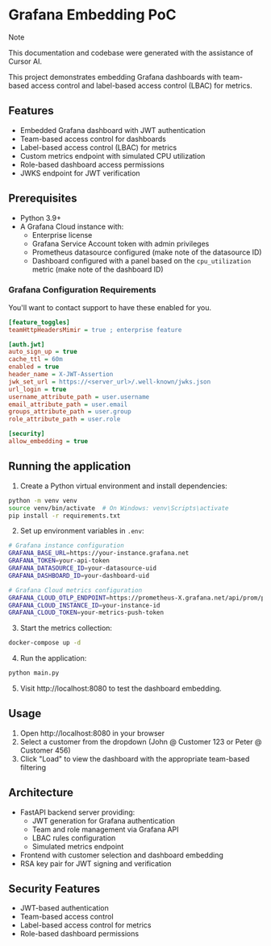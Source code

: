 # Grafana Embedding PoC

> [!NOTE]  
> This documentation and codebase were generated with the assistance of Cursor AI.

This project demonstrates embedding Grafana dashboards with team-based access control and label-based access control (LBAC) for metrics.

## Features

- Embedded Grafana dashboard with JWT authentication
- Team-based access control for dashboards
- Label-based access control (LBAC) for metrics
- Custom metrics endpoint with simulated CPU utilization
- Role-based dashboard access permissions
- JWKS endpoint for JWT verification

## Prerequisites

- Python 3.9+
- A Grafana Cloud instance with:
  - Enterprise license
  - Grafana Service Account token with admin privileges
  - Prometheus datasource configured (make note of the datasource ID)
  - Dashboard configured with a panel based on the `cpu_utilization` metric (make note of the dashboard ID)

### Grafana Configuration Requirements

You'll want to contact support to have these enabled for you.

```ini
[feature_toggles]
teamHttpHeadersMimir = true ; enterprise feature

[auth.jwt]
auto_sign_up = true
cache_ttl = 60m
enabled = true
header_name = X-JWT-Assertion
jwk_set_url = https://<server_url>/.well-known/jwks.json
url_login = true
username_attribute_path = user.username
email_attribute_path = user.email
groups_attribute_path = user.group
role_attribute_path = user.role

[security]
allow_embedding = true
```

## Running the application

1. Create a Python virtual environment and install dependencies:
```bash
python -m venv venv
source venv/bin/activate  # On Windows: venv\Scripts\activate
pip install -r requirements.txt
```

2. Set up environment variables in `.env`:
```bash
# Grafana instance configuration
GRAFANA_BASE_URL=https://your-instance.grafana.net
GRAFANA_TOKEN=your-api-token
GRAFANA_DATASOURCE_ID=your-datasource-uid
GRAFANA_DASHBOARD_ID=your-dashboard-uid

# Grafana Cloud metrics configuration
GRAFANA_CLOUD_OTLP_ENDPOINT=https://prometheus-X.grafana.net/api/prom/push
GRAFANA_CLOUD_INSTANCE_ID=your-instance-id
GRAFANA_CLOUD_TOKEN=your-metrics-push-token
```

3. Start the metrics collection:
```bash
docker-compose up -d
```

4. Run the application:
```bash
python main.py
```

5. Visit http://localhost:8080 to test the dashboard embedding.

## Usage

1. Open http://localhost:8080 in your browser
2. Select a customer from the dropdown (John @ Customer 123 or Peter @ Customer 456)
3. Click "Load" to view the dashboard with the appropriate team-based filtering

## Architecture

- FastAPI backend server providing:
  - JWT generation for Grafana authentication
  - Team and role management via Grafana API
  - LBAC rules configuration
  - Simulated metrics endpoint
- Frontend with customer selection and dashboard embedding
- RSA key pair for JWT signing and verification

## Security Features

- JWT-based authentication
- Team-based access control
- Label-based access control for metrics
- Role-based dashboard permissions
